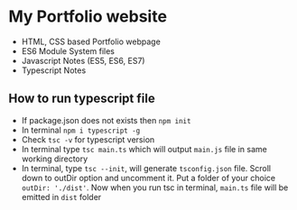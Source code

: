 # My Portfolio website
- HTML, CSS based Portfolio webpage
- ES6 Module System files
- Javascript Notes (ES5, ES6, ES7)
- Typescript Notes

## How to run typescript file
- If package.json does not exists then `npm init`
- In terminal `npm i typescript -g`
- Check `tsc -v` for typescript version
- In terminal type `tsc main.ts` which will output `main.js` file in same working directory
- In terminal, type `tsc --init`, will generate `tsconfig.json` file. Scroll down to outDir option and uncomment it. Put a folder of your choice `outDir: './dist'`. Now when you run tsc in terminal, `main.ts` file will be emitted in `dist` folder
